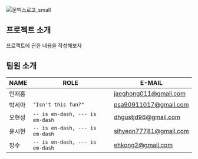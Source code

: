 ![문벅스로고_small](https://github.com/Team2-Moonbucks/.github/assets/19326256/ee64fb27-0525-435b-8fdf-e6fdfc0276fd)


## 프로젝트 소개
프로젝트에 관한 내용을 작성해보자






## 팀원 소개
|NAME                |ROLE                          |E-MAIL                        |
|----------------|-------------------------------|-----------------------------|
|민재홍|            				|jaeghong011@gmail.com|
|박세아|`"Isn't this fun?"`            |psa90911017@gmail.com|
|오현성|`-- is en-dash, --- is em-dash`|dhgustjd96@gmail.com|
|윤시현|`-- is en-dash, --- is em-dash`|sihyeon77781@gmail.com|
|장수|`-- is en-dash, --- is em-dash`|ehkong2@gmail.com|
